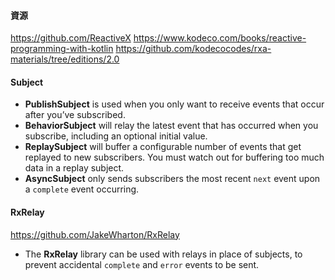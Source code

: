#### 資源

https://github.com/ReactiveX
https://www.kodeco.com/books/reactive-programming-with-kotlin
https://github.com/kodecocodes/rxa-materials/tree/editions/2.0

#### Subject
- **PublishSubject** is used when you only want to receive events that occur after you’ve subscribed.
- **BehaviorSubject** will relay the latest event that has occurred when you subscribe, including an optional initial value.
- **ReplaySubject** will buffer a configurable number of events that get replayed to new subscribers. You must watch out for buffering too much data in a replay subject.
- **AsyncSubject** only sends subscribers the most recent `next` event upon a `complete` event occurring.

#### RxRelay
https://github.com/JakeWharton/RxRelay
- The **RxRelay** library can be used with relays in place of subjects, to prevent accidental `complete` and `error` events to be sent.

